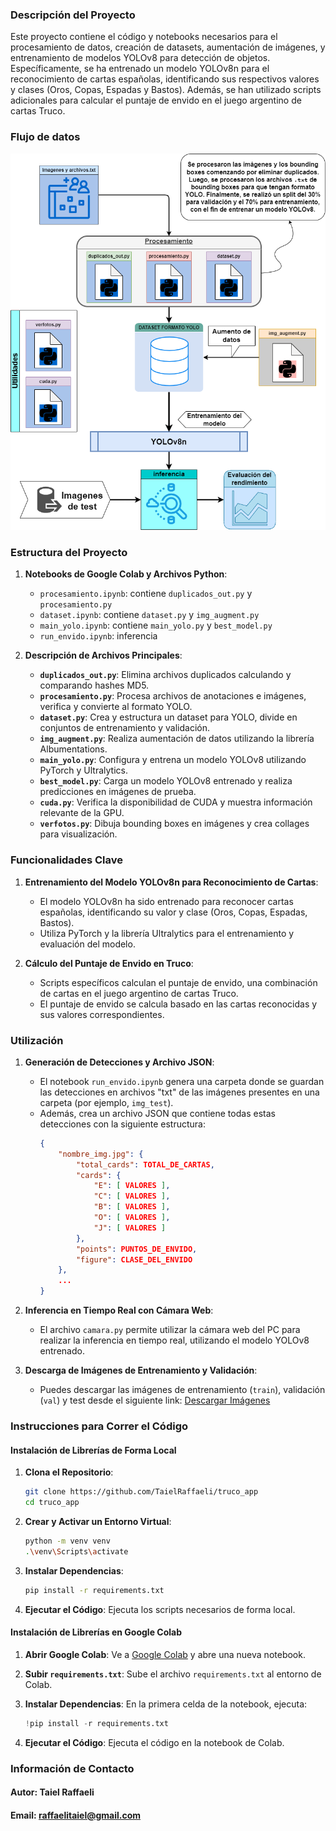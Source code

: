 ### Descripción del Proyecto

Este proyecto contiene el código y notebooks necesarios para el procesamiento de datos, creación de datasets, aumentación de imágenes, y entrenamiento de modelos YOLOv8 para detección de objetos. Específicamente, se ha entrenado un modelo YOLOv8n para el reconocimiento de cartas españolas, identificando sus respectivos valores y clases (Oros, Copas, Espadas y Bastos). Además, se han utilizado scripts adicionales para calcular el puntaje de envido en el juego argentino de cartas Truco.

### Flujo de datos

![Descripción de la imagen](./flujo_datos.png)


### Estructura del Proyecto

1. **Notebooks de Google Colab y Archivos Python**:
   - `procesamiento.ipynb`: contiene `duplicados_out.py` y `procesamiento.py`
   - `dataset.ipynb`: contiene `dataset.py` y `img_augment.py`
   - `main_yolo.ipynb`: contiene `main_yolo.py` y `best_model.py`
   - `run_envido.ipynb`: inferencia

2. **Descripción de Archivos Principales**:
   - **`duplicados_out.py`**: Elimina archivos duplicados calculando y comparando hashes MD5.
   - **`procesamiento.py`**: Procesa archivos de anotaciones e imágenes, verifica y convierte al formato YOLO.
   - **`dataset.py`**: Crea y estructura un dataset para YOLO, divide en conjuntos de entrenamiento y validación.
   - **`img_augment.py`**: Realiza aumentación de datos utilizando la librería Albumentations.
   - **`main_yolo.py`**: Configura y entrena un modelo YOLOv8 utilizando PyTorch y Ultralytics.
   - **`best_model.py`**: Carga un modelo YOLOv8 entrenado y realiza predicciones en imágenes de prueba.
   - **`cuda.py`**: Verifica la disponibilidad de CUDA y muestra información relevante de la GPU.
   - **`verfotos.py`**: Dibuja bounding boxes en imágenes y crea collages para visualización.

### Funcionalidades Clave

1. **Entrenamiento del Modelo YOLOv8n para Reconocimiento de Cartas**:
   - El modelo YOLOv8n ha sido entrenado para reconocer cartas españolas, identificando su valor y clase (Oros, Copas, Espadas, Bastos).
   - Utiliza PyTorch y la librería Ultralytics para el entrenamiento y evaluación del modelo.

2. **Cálculo del Puntaje de Envido en Truco**:
   - Scripts específicos calculan el puntaje de envido, una combinación de cartas en el juego argentino de cartas Truco.
   - El puntaje de envido se calcula basado en las cartas reconocidas y sus valores correspondientes.

### Utilización

1. **Generación de Detecciones y Archivo JSON**:
   - El notebook `run_envido.ipynb` genera una carpeta donde se guardan las detecciones en archivos "txt" de las imágenes presentes en una carpeta (por ejemplo, `img_test`).
   - Además, crea un archivo JSON que contiene todas estas detecciones con la siguiente estructura:
     ```json
     {
         "nombre_img.jpg": {
             "total_cards": TOTAL_DE_CARTAS,
             "cards": {
                 "E": [ VALORES ],
                 "C": [ VALORES ],
                 "B": [ VALORES ],
                 "O": [ VALORES ],
                 "J": [ VALORES ]
             },
             "points": PUNTOS_DE_ENVIDO,
             "figure": CLASE_DEL_ENVIDO
         },
         ...
     }
     ```

2. **Inferencia en Tiempo Real con Cámara Web**:
   - El archivo `camara.py` permite utilizar la cámara web del PC para realizar la inferencia en tiempo real, utilizando el modelo YOLOv8 entrenado.

3. **Descarga de Imágenes de Entrenamiento y Validación**:
   - Puedes descargar las imágenes de entrenamiento (`train`), validación (`val`) y test desde el siguiente link: [Descargar Imágenes](https://drive.google.com/drive/folders/117aRAr9kXUSXA-oI3Y5MzmWhZUiNaHpJ?usp=drive_link)

### Instrucciones para Correr el Código

#### Instalación de Librerías de Forma Local

1. **Clona el Repositorio**:
   ```sh
   git clone https://github.com/TaielRaffaeli/truco_app
   cd truco_app
   ```

2. **Crear y Activar un Entorno Virtual**:
   ```sh
   python -m venv venv
   .\venv\Scripts\activate
   ```

3. **Instalar Dependencias**:
   ```sh
   pip install -r requirements.txt
   ```

4. **Ejecutar el Código**:
   Ejecuta los scripts necesarios de forma local.

#### Instalación de Librerías en Google Colab

1. **Abrir Google Colab**:
   Ve a [Google Colab](https://colab.research.google.com/) y abre una nueva notebook.

2. **Subir `requirements.txt`**:
   Sube el archivo `requirements.txt` al entorno de Colab.

3. **Instalar Dependencias**:
   En la primera celda de la notebook, ejecuta:
   ```python
   !pip install -r requirements.txt
   ```

4. **Ejecutar el Código**:
   Ejecuta el código en la notebook de Colab.

### Información de Contacto

#### Autor: Taiel Raffaeli  
#### Email: raffaelitaiel@gmail.com